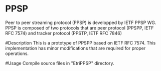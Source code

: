 # PPSP
Peer to peer streaming protocol (PPSP) is developped by IETF PPSP WG.
PPSP is composed of two protocols that are peer protocol (PPSPP, IETF RFC 7574) and tracker protocol (PPSTP, IETF RFC 7846)

#Description
This is a prototype of PPSPP based on IETF RFC 7574.
This implementation has minor modifications that are required for proper operations.

#Usage
Compile source files in "EtriPPSP" directory.



